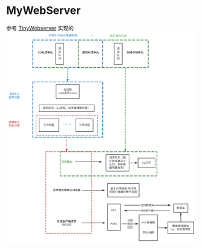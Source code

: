 # MyWebServer
参考 [TinyWebserver](https://github.com/qinguoyi/TinyWebServer) 实现的
![](https://raw.githubusercontent.com/vaesong/Images/master/20230912094749.png)
